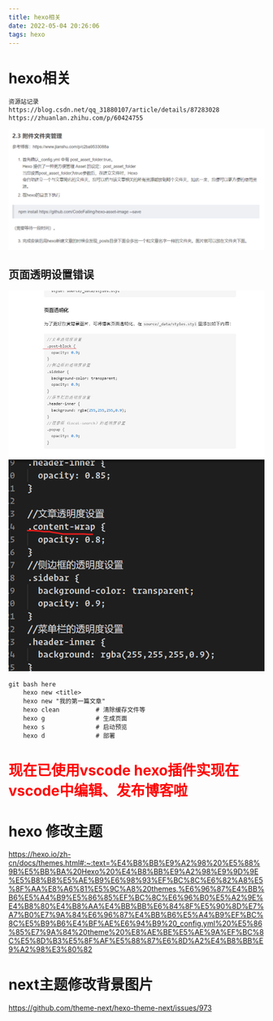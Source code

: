 ```yaml
---
title: hexo相关
date: 2022-05-04 20:26:06
tags: hexo
---
```

# hexo相关
<!--more-->
```
资源站记录
https://blog.csdn.net/qq_31880107/article/details/87283028
https://zhuanlan.zhihu.com/p/60424755

```
![alt ]( hexo相关/2022-05-04%20202803.png)
## 页面透明设置错误
![alt ]( hexo相关/2022-05-04%20213826.jpg)
![alt ]( hexo相关/2022-05-04%20214300.png)
```
git bash here
    hexo new <title>
    hexo new "我的第一篇文章"
    hexo clean          # 清除缓存文件等
    hexo g              # 生成页面
    hexo s              # 启动预览
    hexo d              # 部署
```
# <font color=red>现在已使用vscode hexo插件实现在vscode中编辑、发布博客啦</font>
# hexo 修改主题
<https://hexo.io/zh-cn/docs/themes.html#:~:text=%E4%B8%BB%E9%A2%98%20%E5%88%9B%E5%BB%BA%20Hexo%20%E4%B8%BB%E9%A2%98%E9%9D%9E%E5%B8%B8%E5%AE%B9%E6%98%93%EF%BC%8C%E6%82%A8%E5%8F%AA%E8%A6%81%E5%9C%A8%20themes,%E6%96%87%E4%BB%B6%E5%A4%B9%E5%86%85%EF%BC%8C%E6%96%B0%E5%A2%9E%E4%B8%80%E4%B8%AA%E4%BB%BB%E6%84%8F%E5%90%8D%E7%A7%B0%E7%9A%84%E6%96%87%E4%BB%B6%E5%A4%B9%EF%BC%8C%E5%B9%B6%E4%BF%AE%E6%94%B9%20_config.yml%20%E5%86%85%E7%9A%84%20theme%20%E8%AE%BE%E5%AE%9A%EF%BC%8C%E5%8D%B3%E5%8F%AF%E5%88%87%E6%8D%A2%E4%B8%BB%E9%A2%98%E3%80%82>
# next主题修改背景图片
<https://github.com/theme-next/hexo-theme-next/issues/973>